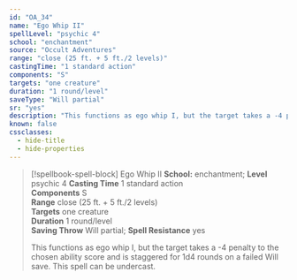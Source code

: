 ```yaml
---
id: "OA_34"
name: "Ego Whip II"
spellLevel: "psychic 4"
school: "enchantment"
source: "Occult Adventures"
range: "close (25 ft. + 5 ft./2 levels)"
castingTime: "1 standard action"
components: "S"
targets: "one creature"
duration: "1 round/level"
saveType: "Will partial"
sr: "yes"
description: "This functions as ego whip I, but the target takes a -4 penalty to the chosen ability score and is staggered for 1d4 rounds on a failed Will save. This spell can be undercast."
known: false
cssclasses:
  - hide-title
  - hide-properties
---
```


> [!spellbook-spell-block] Ego Whip II
> **School:** enchantment; **Level** psychic 4
> **Casting Time** 1 standard action  
> **Components** S  
> **Range** close (25 ft. + 5 ft./2 levels)  
> **Targets** one creature  
> **Duration** 1 round/level  
> **Saving Throw** Will partial; **Spell Resistance** yes
> 
> This functions as ego whip I, but the target takes a -4 penalty to the chosen ability score and is staggered for 1d4 rounds on a failed Will save. This spell can be undercast.